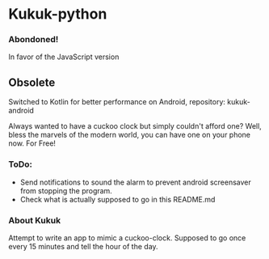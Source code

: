 # Kukuk-python

### Abondoned!
In favor of the JavaScript version

## Obsolete
Switched to Kotlin for better performance on Android, repository: kukuk-android

Always wanted to have a cuckoo clock but simply couldn't afford one?
Well, bless the marvels of the modern world, you can have one on your phone now. For Free!

### ToDo:
- Send notifications to sound the alarm to prevent android screensaver from stopping the program.
- Check what is actually supposed to go in this README.md

### About Kukuk
Attempt to write an app to mimic a cuckoo-clock.
Supposed to go once every 15 minutes and tell the hour of the day.
